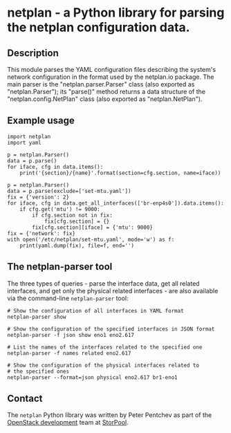 # netplan - a Python library for parsing the netplan configuration data.

## Description

This module parses the YAML configuration files describing the system's
network configuration in the format used by the netplan.io package.
The main parser is the "netplan.parser.Parser" class (also exported as
"netplan.Parser"); its "parse()" method returns a data structure of
the "netplan.config.NetPlan" class (also exported as "netplan.NetPlan").

## Example usage

    import netplan
    import yaml

    p = netplan.Parser()
    data = p.parse()
    for iface, cfg in data.items():
        print('{section}/{name}'.format(section=cfg.section, name=iface))

    p = netplan.Parser()
    data = p.parse(exclude=['set-mtu.yaml'])
    fix = {'version': 2}
    for iface, cfg in data.get_all_interfaces(['br-enp4s0']).data.items():
        if cfg.get('mtu') != 9000:
            if cfg.section not in fix:
                fix[cfg.section] = {}
            fix[cfg.section][iface] = {'mtu': 9000}
    fix = {'network': fix}
    with open('/etc/netplan/set-mtu.yaml', mode='w') as f:
        print(yaml.dump(fix), file=f, end='')

## The netplan-parser tool

The three types of queries - parse the interface data, get all related
interfaces, and get only the physical related interfaces - are also
available via the command-line `netplan-parser` tool:

    # Show the configuration of all interfaces in YAML format
    netplan-parser show

    # Show the configuration of the specified interfaces in JSON format
    netplan-parser -f json show eno1 eno2.617

    # List the names of the interfaces related to the specified one
    netplan-parser -f names related eno2.617

    # Show the configuration of the physical interfaces related to
    # the specified ones
    netplan-parser --format=json physical eno2.617 br1-eno1

## Contact

The `netplan` Python library was written by Peter Pentchev as part of
the [OpenStack development][openstack-dev] team at [StorPool][storpool].

[openstack-dev]: mailto:openstack-dev@storpool.com
[storpool]: https://storpool.com/
